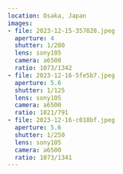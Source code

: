 ```yaml
---
location: Osaka, Japan
images:
- file: 2023-12-15-357028.jpeg
  aperture: 4
  shutter: 1/200
  lens: sony105
  camera: a6500
  ratio: 1073/1342
- file: 2023-12-16-5fe5b7.jpeg
  aperture: 5.6
  shutter: 1/125
  lens: sony105
  camera: a6500
  ratio: 1821/791
- file: 2023-12-16-c018bf.jpeg
  aperture: 5.6
  shutter: 1/250
  lens: sony105
  camera: a6500
  ratio: 1073/1341
---
```

